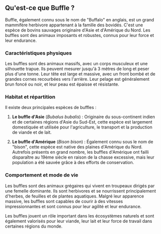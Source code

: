 ## Qu'est-ce que Buffle ?

Buffle, également connu sous le nom de "Buffalo" en anglais, est un grand mammifère herbivore appartenant à la famille des bovidés. C'est une espèce de bovins sauvages originaire d'Asie et d'Amérique du Nord. Les buffles sont des animaux imposants et robustes, connus pour leur force et leur endurance.

### Caractéristiques physiques

Les buffles sont des animaux massifs, avec un corps musculeux et une silhouette trapue. Ils peuvent mesurer jusqu'à 3 mètres de long et peser plus d'une tonne. Leur tête est large et massive, avec un front bombé et de grandes cornes recourbées vers l'arrière. Leur pelage est généralement brun foncé ou noir, et leur peau est épaisse et résistante.

### Habitat et répartition

Il existe deux principales espèces de buffles :

1. **Le buffle d'Asie** (*Bubalus bubalis*) : Originaire du sous-continent indien et de certaines régions d'Asie du Sud-Est, cette espèce est largement domestiquée et utilisée pour l'agriculture, le transport et la production de viande et de lait.

2. **Le buffle d'Amérique** (*Bison bison*) : Également connu sous le nom de "bison", cette espèce est native des plaines d'Amérique du Nord. Autrefois présents en grand nombre, les buffles d'Amérique ont failli disparaître au 19ème siècle en raison de la chasse excessive, mais leur population a été sauvée grâce à des efforts de conservation.

### Comportement et mode de vie

Les buffles sont des animaux grégaires qui vivent en troupeaux dirigés par une femelle dominante. Ils sont herbivores et se nourrissent principalement d'herbes, de feuilles et de plantes aquatiques. Malgré leur apparence massive, les buffles sont capables de courir à des vitesses impressionnantes et sont connus pour leur agilité et leur endurance.

Les buffles jouent un rôle important dans les écosystèmes naturels et sont également valorisés pour leur viande, leur lait et leur force de travail dans certaines régions du monde.